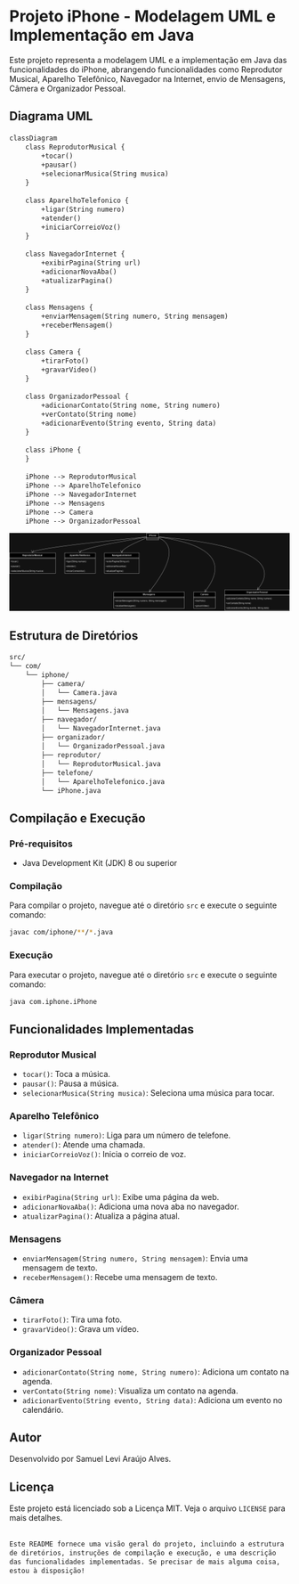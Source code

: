 # Projeto iPhone - Modelagem UML e Implementação em Java

Este projeto representa a modelagem UML e a implementação em Java das funcionalidades do iPhone, abrangendo funcionalidades como Reprodutor Musical, Aparelho Telefônico, Navegador na Internet, envio de Mensagens, Câmera e Organizador Pessoal.

## Diagrama UML

```mermaid
classDiagram
    class ReprodutorMusical {
        +tocar()
        +pausar()
        +selecionarMusica(String musica)
    }

    class AparelhoTelefonico {
        +ligar(String numero)
        +atender()
        +iniciarCorreioVoz()
    }

    class NavegadorInternet {
        +exibirPagina(String url)
        +adicionarNovaAba()
        +atualizarPagina()
    }

    class Mensagens {
        +enviarMensagem(String numero, String mensagem)
        +receberMensagem()
    }

    class Camera {
        +tirarFoto()
        +gravarVideo()
    }

    class OrganizadorPessoal {
        +adicionarContato(String nome, String numero)
        +verContato(String nome)
        +adicionarEvento(String evento, String data)
    }

    class iPhone {
    }

    iPhone --> ReprodutorMusical
    iPhone --> AparelhoTelefonico
    iPhone --> NavegadorInternet
    iPhone --> Mensagens
    iPhone --> Camera
    iPhone --> OrganizadorPessoal
```

![modelagem-uml.png](src/resources/modelagem-uml.png)

## Estrutura de Diretórios

```plaintext
src/
└── com/
    └── iphone/
        ├── camera/
        │   └── Camera.java
        ├── mensagens/
        │   └── Mensagens.java
        ├── navegador/
        │   └── NavegadorInternet.java
        ├── organizador/
        │   └── OrganizadorPessoal.java
        ├── reprodutor/
        │   └── ReprodutorMusical.java
        ├── telefone/
        │   └── AparelhoTelefonico.java
        └── iPhone.java
```

## Compilação e Execução

### Pré-requisitos

- Java Development Kit (JDK) 8 ou superior

### Compilação

Para compilar o projeto, navegue até o diretório `src` e execute o seguinte comando:

```bash
javac com/iphone/**/*.java
```

### Execução

Para executar o projeto, navegue até o diretório `src` e execute o seguinte comando:

```bash
java com.iphone.iPhone
```

## Funcionalidades Implementadas

### Reprodutor Musical

- `tocar()`: Toca a música.
- `pausar()`: Pausa a música.
- `selecionarMusica(String musica)`: Seleciona uma música para tocar.

### Aparelho Telefônico

- `ligar(String numero)`: Liga para um número de telefone.
- `atender()`: Atende uma chamada.
- `iniciarCorreioVoz()`: Inicia o correio de voz.

### Navegador na Internet

- `exibirPagina(String url)`: Exibe uma página da web.
- `adicionarNovaAba()`: Adiciona uma nova aba no navegador.
- `atualizarPagina()`: Atualiza a página atual.

### Mensagens

- `enviarMensagem(String numero, String mensagem)`: Envia uma mensagem de texto.
- `receberMensagem()`: Recebe uma mensagem de texto.

### Câmera

- `tirarFoto()`: Tira uma foto.
- `gravarVideo()`: Grava um vídeo.

### Organizador Pessoal

- `adicionarContato(String nome, String numero)`: Adiciona um contato na agenda.
- `verContato(String nome)`: Visualiza um contato na agenda.
- `adicionarEvento(String evento, String data)`: Adiciona um evento no calendário.

## Autor

Desenvolvido por Samuel Levi Araújo Alves.

## Licença

Este projeto está licenciado sob a Licença MIT. Veja o arquivo `LICENSE` para mais detalhes.
```

Este README fornece uma visão geral do projeto, incluindo a estrutura de diretórios, instruções de compilação e execução, e uma descrição das funcionalidades implementadas. Se precisar de mais alguma coisa, estou à disposição!